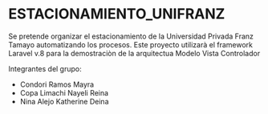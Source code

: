 # ESTACIONAMIENTO_UNIFRANZ
Se pretende organizar el estacionamiento de la Universidad Privada Franz Tamayo automatizando los procesos.
 Este proyecto utilizarà  el framework Laravel v.8 para la demostraciòn de la arquitectua Modelo Vista Controlador

Integrantes del grupo:
 - Condori Ramos Mayra 
 - Copa Limachi Nayeli Reina
 - Nina Alejo Katherine Deina
